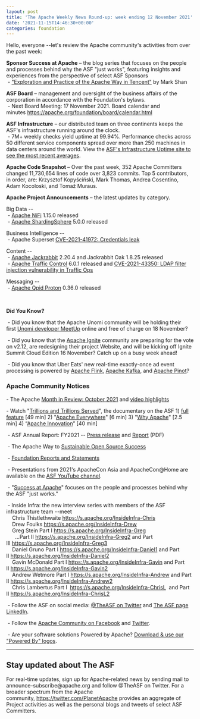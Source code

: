 ```yaml
---
layout: post
title: 'The Apache Weekly News Round-up: week ending 12 November 2021'
date: '2021-11-15T14:46:30+00:00'
categories: foundation
---
```

<p>Hello, everyone --let's review the Apache community's activities from over the past week:</p><p><b>Sponsor Success at Apache</b>&nbsp;– the blog series that focuses on the people and processes behind why the ASF "just works", featuring insights and experiences from the perspective of select ASF Sponsors<br>&nbsp;- <a href="https://s.apache.org/258az" target="_blank">"Exploration and Practice of the Apache Way in Tencent"</a> by Mark Shan</p><p><span style="font-weight: 700;">ASF Board</span>&nbsp;– management and oversight of the business affairs of the corporation in accordance with the Foundation's bylaws.<br>&nbsp;- Next Board Meeting: 17 November 2021. Board calendar and minutes&nbsp;<a href="https://apache.org/foundation/board/calendar.html" target="_blank">https://apache.org/foundation/board/calendar.html</a></p><p></p><p><span style="font-weight: 700;">ASF Infrastructure</span>&nbsp;– our distributed team on three continents keeps the ASF's infrastructure running around the clock.<br>&nbsp;- 7M+ weekly checks yield uptime at 99.94%. Performance checks across 50 different service components spread over more than 250 machines in data centers around the world. View the&nbsp;<a href="http://www.apache.org/uptime/" target="_blank" style="background-color: rgb(255, 255, 255);">ASF's Infrastructure Uptime site to see the most recent averages</a>.</p><p><span style="font-weight: 700;">Apache Code Snapshot&nbsp;</span>– Over the past week, 352 Apache Committers changed 11,730,654 lines of code over 3,823 commits. Top 5 contributors, in order, are: Krzysztof Kopyściński, Mark Thomas, Andrea Cosentino, Adam Kocoloski, and Tomaž Muraus.<span style="font-weight: 700;"></span></p><p><span style="font-weight: 700;">Apache Project Announcements</span>&nbsp;– the latest updates by category.</p><p>Big Data --<br>&nbsp;- <a href="https://nifi.apache.org/" target="_blank">Apache&nbsp;</a><font color="#337ab7"><a href="https://nifi.apache.org/" target="_blank">NiFi</a></font>&nbsp;1.15.0 released<br>&nbsp;-&nbsp;<a href="https://shardingsphere.apache.org/" target="_blank">Apache ShardingSphere</a> 5.0.0 released</p><p></p><p>Business Intelligence --<br>&nbsp;- Apache Superset&nbsp;<a href="https://lists.apache.org/thread/mszjjqjsfcwy88opy6dm1831fyf005zf" target="_blank">CVE-2021-41972: Credentials leak</a></p><p>Content --<br>&nbsp;- <a href="http://jackrabbit.apache.org/" target="_blank">Apache Jackrabbit</a> 2.20.4 and&nbsp;Jackrabbit Oak 1.8.25 released<br>&nbsp;- <a href="https://trafficcontrol.apache.org/" target="_blank">Apache Traffic Control</a> 6.0.1 released and <a href="https://lists.apache.org/thread/01o21s5z16791ywrfds91l4x9vdgsn1r" target="_blank">CVE-2021-43350: LDAP filter injection vulnerability in Traffic Ops</a></p><p>Messaging --<br>&nbsp;- <a href="https://qpid.apache.org" target="_blank" style="background-color: rgb(255, 255, 255);">Apache Qpid Proton</a> 0.36.0 released</p><p></p><p></p><p><br></p><p></p><p><span style="font-weight: 700;">Did You Know?</span><br></p><p>&nbsp;- Did you know that the Apache Unomi community will be holding their first&nbsp;<a href="http://unomi.apache.org/events/meetups/2021-11-18.html" target="_blank" style="background-color: rgb(255, 255, 255);">Unomi developer MeetUp</a>&nbsp;online and free of charge on 18 November?<br></p><p>&nbsp;- Did you know that the <a href="http://ignite.apache.org/" target="_blank">Apache Ignite</a> community are preparing for the vote on v2.12, are redesigning their project Website, and will be kicking off Ignite Summit Cloud Edition 16 November? Catch up on a busy week ahead!<a target="_blank" class="c-link" data-stringify-link="http://ignite.apache.org/" data-sk="tooltip_parent" href="http://ignite.apache.org/" rel="noopener noreferrer" style="background-color: rgb(255, 255, 255);"></a></p><p>&nbsp;- Did you know that Uber Eats' new real-time exactly-once ad event processing is powered by <a href="http://flink.apache.org/" target="_blank">Apache Flink</a>, <a href="http://kafka.apache.org/" target="_blank">Apache Kafka</a>, and <a href="http://pinot.apache.org/" target="_blank">Apache Pinot</a>?&nbsp;</p><h3>Apache Community Notices</h3><p>- The Apache <a href="https://s.apache.org/October2021" target="_blank">Month in Review: October 2021</a> and <a href="https://youtu.be/3rPR6tNt-dg" target="_blank">video highlights</a></p><p>- Watch "<a href="https://www.youtube.com/watch?v=JUt2nb0mgwg" target="_blank">Trillions and Trillions Served</a>", the documentary on the ASF 1)&nbsp;<a href="https://www.youtube.com/watch?v=JUt2nb0mgwg" target="_blank">full feature</a>&nbsp;[49 min] 2) "<a href="https://www.youtube.com/watch?v=nXtIti9jMFI" target="_blank">Apache Everywhere</a>" [6 min] 3) "<a href="https://www.youtube.com/watch?v=YM5dLvNatRs" target="_blank">Why Apache</a>" [2.5 min] 4)&nbsp;“<a href="https://www.youtube.com/watch?v=qkvqJaX4S50" target="_blank">Apache Innovation</a>” [40 min]&nbsp;<br></p><p>&nbsp;- ASF Annual Report: FY2021 --&nbsp;<a href="https://blogs.apache.org/foundation/entry/the-apache-software-foundation-announces78" target="_blank">Press release</a>&nbsp;and&nbsp;<a href="https://www.apache.org/foundation/docs/FY2021AnnualReport.pdf" target="_blank">Report</a>&nbsp;(PDF)</p><p>&nbsp;- The Apache Way to&nbsp;<a href="https://s.apache.org/GhnI" target="_blank">Sustainable Open Source Success</a>&nbsp;</p><p>&nbsp;-&nbsp;<a href="http://www.apache.org/foundation/reports.html" target="_blank">Foundation Reports and Statements</a><br></p><p>&nbsp;- Presentations from 2021's ApacheCon Asia and ApacheCon@Home are available on the&nbsp;<a href="https://www.youtube.com/c/TheApacheFoundation/" target="_blank" style="background-color: rgb(255, 255, 255);">ASF YouTube channel</a>.</p><p>&nbsp;- "<a href="https://blogs.apache.org/foundation/category/SuccessAtApache" target="_blank">Success at Apache</a>" focuses on the people and processes behind why the ASF "just works."&nbsp;<br></p><div><p>&nbsp;- Inside Infra: the new interview series with members of the ASF infrastructure team --meet&nbsp;<br>&nbsp; &nbsp; Chris Thistlethwaite&nbsp;<a href="https://s.apache.org/InsideInfra-Chris" target="_blank">https://s.apache.org/InsideInfra-Chris</a><br>&nbsp; &nbsp; Drew Foulks&nbsp;<a href="https://s.apache.org/InsideInfra-Drew" rel="noreferrer" target="_blank" data-saferedirecturl="https://www.google.com/url?q=https://s.apache.org/InsideInfra-Drew&amp;source=gmail&amp;ust=1588339104628000&amp;usg=AFQjCNF9dVEn48pV7o9HBG14sP9uprU8Xw">https://s.apache.org/InsideInf<wbr>ra-Drew</a><br>&nbsp; &nbsp; Greg Stein Part I&nbsp;<a href="https://s.apache.org/InsideInfra-Greg" target="_blank">https://s.apache.org/InsideInfra-Greg</a><br>&nbsp; &nbsp; &nbsp; ...Part II&nbsp;<a href="https://s.apache.org/InsideInfra-Greg2" target="_blank">https://s.apache.org/InsideInfra-Greg2</a>&nbsp;and Part III&nbsp;<a href="https://s.apache.org/InsideInfra-Greg3" target="_blank">https://s.apache.org/InsideInfra-Greg3</a><br>&nbsp; &nbsp; Daniel Gruno Part I&nbsp;<a href="https://s.apache.org/InsideInfra-Daniel1" target="_blank">https://s.apache.org/InsideInfra-Daniel1</a>&nbsp;and Part II&nbsp;<a href="https://s.apache.org/InsideInfra-Daniel2" target="_blank">https://s.apache.org/InsideInfra-Daniel2</a><br>&nbsp;&nbsp;&nbsp; Gavin McDonald Part I&nbsp;<a href="https://s.apache.org/InsideInfra-Gavin" target="_blank">https://s.apache.org/InsideInfra-Gavin</a>&nbsp;and Part II&nbsp;<a href="https://s.apache.org/InsideInfra-Gavin2" target="_blank">https://s.apache.org/InsideInfra-Gavin2</a><br>&nbsp;&nbsp;&nbsp; Andrew Wetmore Part I&nbsp;<a href="https://s.apache.org/InsideInfra-Andrew" target="_blank">https://s.apache.org/InsideInfra-Andrew</a>&nbsp;and Part II&nbsp;<a href="https://s.apache.org/InsideInfra-Andrew2" target="_blank">https://s.apache.org/InsideInfra-Andrew2</a><br>&nbsp; &nbsp; Chris Lambertus Part I&nbsp;&nbsp;<a href="https://s.apache.org/InsideInfra-ChrisL" target="_blank">https://s.apache.org/InsideInfra-ChrisL</a>&nbsp; and Part II&nbsp;<a href="https://s.apache.org/InsideInfra-ChrisL2" target="_blank">https://s.apache.org/InsideInfra-ChrisL2</a></p></div><div><p>&nbsp;- Follow the ASF on social media:&nbsp;<a href="https://twitter.com/TheASF" target="_blank">@TheASF on Twitter</a>&nbsp;and&nbsp;<a href="https://www.linkedin.com/company/the-apache-software-foundation" target="_blank">The ASF page LinkedIn</a>.&nbsp;<br></p><p>&nbsp;- Follow the&nbsp;<a href="https://www.facebook.com/ApacheSoftwareFoundation/" target="_blank">Apache Community on Facebook</a>&nbsp;and&nbsp;<a href="https://twitter.com/ApacheCommunity" target="_blank">Twitter</a>.&nbsp;</p></div><div>&nbsp;- Are your software solutions Powered by Apache?&nbsp;<a href="http://www.apache.org/foundation/press/kit/#poweredby" target="_blank">Download &amp; use our "Powered By" logos</a>.<br></div><p><span class="LrzXr"></span><span class="LrzXr"></span></p><div><hr><h2>Stay updated about The ASF</h2><p>For real-time updates, sign up for Apache-related news by sending mail to announce-subscribe@apache.org and follow @TheASF on Twitter. For a broader spectrum from the Apache community,&nbsp;<a href="https://twitter.com/PlanetApache">https://twitter.com/PlanetApache</a>&nbsp;provides an aggregate of Project activities as well as the personal blogs and tweets of select ASF Committers.</p></div><p><br></p><p><br></p><p style="box-sizing: border-box; margin: 0px 0px 10px;"></p><p style="box-sizing: border-box; margin: 0px 0px 10px;"></p><p style="box-sizing: border-box; margin: 0px 0px 10px;"></p><p style="box-sizing: border-box; margin: 0px 0px 10px;"></p><p style="box-sizing: border-box; margin: 0px 0px 10px;"></p><p style="box-sizing: border-box; margin: 0px 0px 10px;"></p><p style="box-sizing: border-box; margin: 0px 0px 10px;"></p><p style="box-sizing: border-box; margin: 0px 0px 10px;"></p><p style="box-sizing: border-box; margin: 0px 0px 10px;"></p>
